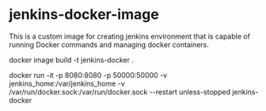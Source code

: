 # jenkins-docker-image
This is a custom image for creating jenkins environment that is capable of running Docker commands and managing docker containers.

docker image build -t jenkins-docker .

docker run -it -p 8080:8080 -p 50000:50000 -v jenkins_home:/var/jenkins_home -v /var/run/docker.sock:/var/run/docker.sock --restart unless-stopped jenkins-docker
